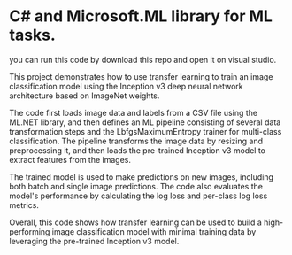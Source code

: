 # C# and Microsoft.ML library for ML tasks.

you can run this code by download this repo and open it on visual studio.

This project demonstrates how to use transfer learning to train an image classification model using the Inception v3 deep neural network architecture based on ImageNet weights.

The code first loads image data and labels from a CSV file using the ML.NET library, and then defines an ML pipeline consisting of several data transformation steps and the LbfgsMaximumEntropy trainer for multi-class classification. The pipeline transforms the image data by resizing and preprocessing it, and then loads the pre-trained Inception v3 model to extract features from the images.

The trained model is used to make predictions on new images, including both batch and single image predictions. The code also evaluates the model's performance by calculating the log loss and per-class log loss metrics.

Overall, this code shows how transfer learning can be used to build a high-performing image classification model with minimal training data by leveraging the pre-trained Inception v3 model.
